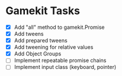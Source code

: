 Gamekit Tasks
=============

- [x] Add "all" method to gamekit.Promise
- [x] Add tweens
- [x] Add prepared tweens
- [x] Add tweening for relative values
- [x] Add Object Groups
- [ ] Implement repeatable promise chains
- [ ] Implement input class (keyboard, pointer)